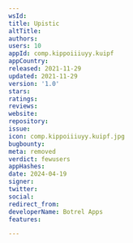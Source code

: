 ```yaml
---
wsId: 
title: Upistic
altTitle: 
authors: 
users: 10
appId: comp.kippoiiiuyy.kuipf
appCountry: 
released: 2021-11-29
updated: 2021-11-29
version: '1.0'
stars: 
ratings: 
reviews: 
website: 
repository: 
issue: 
icon: comp.kippoiiiuyy.kuipf.jpg
bugbounty: 
meta: removed
verdict: fewusers
appHashes: 
date: 2024-04-19
signer: 
twitter: 
social: 
redirect_from: 
developerName: Botrel Apps
features: 

---
```


